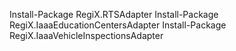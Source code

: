Install-Package RegiX.RTSAdapter
Install-Package RegiX.IaaaEducationCentersAdapter
Install-Package RegiX.IaaaVehicleInspectionsAdapter